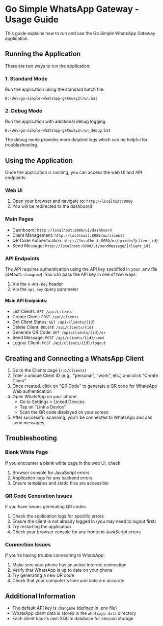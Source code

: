 # Go Simple WhatsApp Gateway - Usage Guide

This guide explains how to run and use the Go Simple WhatsApp Gateway application.

## Running the Application

There are two ways to run the application:

### 1. Standard Mode

Run the application using the standard batch file:

```
D:\Dev\go-simple-whatsapp-gateway2\run.bat
```

### 2. Debug Mode

Run the application with additional debug logging:

```
D:\Dev\go-simple-whatsapp-gateway2\run_debug.bat
```

The debug mode provides more detailed logs which can be helpful for troubleshooting.

## Using the Application

Once the application is running, you can access the web UI and API endpoints:

### Web UI

1. Open your browser and navigate to: `http://localhost:8080`
2. You will be redirected to the dashboard

### Main Pages

- Dashboard: `http://localhost:8080/ui/dashboard`
- Client Management: `http://localhost:8080/ui/clients`
- QR Code Authentication: `http://localhost:8080/ui/qrcode/{client_id}`
- Send Message: `http://localhost:8080/ui/sendmessage/{client_id}`

### API Endpoints

The API requires authentication using the API key specified in your .env file (default: `changeme`).
You can pass the API key in one of two ways:

1. Via the `X-API-Key` header
2. Via the `api_key` query parameter

#### Main API Endpoints:

- List Clients: `GET /api/clients`
- Create Client: `POST /api/clients`
- Get Client Status: `GET /api/clients/{id}`
- Delete Client: `DELETE /api/clients/{id}`
- Generate QR Code: `GET /api/clients/{id}/qr`
- Send Message: `POST /api/clients/{id}/send`
- Logout Client: `POST /api/clients/{id}/logout`

## Creating and Connecting a WhatsApp Client

1. Go to the Clients page (`/ui/clients`)
2. Enter a unique Client ID (e.g., "personal", "work", etc.) and click "Create Client"
3. Once created, click on "QR Code" to generate a QR code for WhatsApp Web authentication
4. Open WhatsApp on your phone:
   - Go to Settings > Linked Devices
   - Tap on "Link a Device"
   - Scan the QR code displayed on your screen
5. After successful scanning, you'll be connected to WhatsApp and can send messages

## Troubleshooting

### Blank White Page

If you encounter a blank white page in the web UI, check:
1. Browser console for JavaScript errors
2. Application logs for any backend errors
3. Ensure templates and static files are accessible

### QR Code Generation Issues

If you have issues generating QR codes:
1. Check the application logs for specific errors
2. Ensure the client is not already logged in (you may need to logout first)
3. Try restarting the application
4. Check your browser console for any frontend JavaScript errors

### Connection Issues

If you're having trouble connecting to WhatsApp:
1. Make sure your phone has an active internet connection
2. Verify that WhatsApp is up to date on your phone
3. Try generating a new QR code
4. Check that your computer's time and date are accurate

## Additional Information

- The default API key is `changeme` (defined in .env file)
- WhatsApp client data is stored in the `whatsapp-data` directory
- Each client has its own SQLite database for session storage
